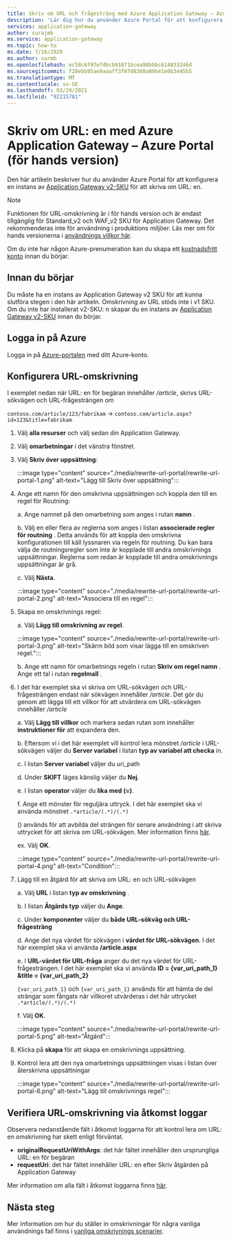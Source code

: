 ```yaml
---
title: Skriv om URL och frågesträng med Azure Application Gateway – Azure Portal
description: 'Lär dig hur du använder Azure Portal för att konfigurera en Azure Application-Gateway för att skriva om URL: en och frågesträng'
services: application-gateway
author: surajmb
ms.service: application-gateway
ms.topic: how-to
ms.date: 7/16/2020
ms.author: surmb
ms.openlocfilehash: ec58c6f97efdbcb91071bcea98bbbc614833246d
ms.sourcegitcommit: f28ebb95ae9aaaff3f87d8388a09b41e0b3445b5
ms.translationtype: MT
ms.contentlocale: sv-SE
ms.lasthandoff: 03/29/2021
ms.locfileid: "92215781"
---
```

# <a name="rewrite-url-with-azure-application-gateway---azure-portal-preview"></a>Skriv om URL: en med Azure Application Gateway – Azure Portal (för hands version)

Den här artikeln beskriver hur du använder Azure Portal för att konfigurera en instans av [Application Gateway v2-SKU](application-gateway-autoscaling-zone-redundant.md) för att skriva om URL: en.

>[!NOTE]
> Funktionen för URL-omskrivning är i för hands version och är endast tillgänglig för Standard_v2 och WAF_v2 SKU för Application Gateway. Det rekommenderas inte för användning i produktions miljöer. Läs mer om för hands versionerna i [användnings villkor här](https://azure.microsoft.com/support/legal/preview-supplemental-terms/).

Om du inte har någon Azure-prenumeration kan du skapa ett [kostnadsfritt konto](https://azure.microsoft.com/free/?WT.mc_id=A261C142F) innan du börjar.

## <a name="before-you-begin"></a>Innan du börjar

Du måste ha en instans av Application Gateway v2 SKU för att kunna slutföra stegen i den här artikeln. Omskrivning av URL stöds inte i v1 SKU. Om du inte har installerat v2-SKU: n skapar du en instans av [Application Gateway v2-SKU](tutorial-autoscale-ps.md) innan du börjar.

## <a name="sign-in-to-azure"></a>Logga in på Azure

Logga in på [Azure-portalen](https://portal.azure.com/) med ditt Azure-konto.

## <a name="configure-url-rewrite"></a>Konfigurera URL-omskrivning

I exemplet nedan när URL: en för begäran innehåller */article*, skrivs URL-sökvägen och URL-frågesträngen om

`contoso.com/article/123/fabrikam` -> `contoso.com/article.aspx?id=123&title=fabrikam`

1. Välj **alla resurser** och välj sedan din Application Gateway.

2. Välj **omarbetningar** i det vänstra fönstret.

3. Välj **Skriv över uppsättning**:

    :::image type="content" source="./media/rewrite-url-portal/rewrite-url-portal-1.png" alt-text="Lägg till Skriv över uppsättning":::

4. Ange ett namn för den omskrivna uppsättningen och koppla den till en regel för Routning:

    a. Ange namnet på den omarbetning som anges i rutan **namn** .
    
    b. Välj en eller flera av reglerna som anges i listan **associerade regler för routning** . Detta används för att koppla den omskrivna konfigurationen till käll lyssnaren via regeln för routning. Du kan bara välja de routningsregler som inte är kopplade till andra omskrivnings uppsättningar. Reglerna som redan är kopplade till andra omskrivnings uppsättningar är grå.
    
    c. Välj **Nästa**.
    
    :::image type="content" source="./media/rewrite-url-portal/rewrite-url-portal-2.png" alt-text="Associera till en regel":::

5. Skapa en omskrivnings regel:

    a. Välj **Lägg till omskrivning av regel**.
    
    :::image type="content" source="./media/rewrite-url-portal/rewrite-url-portal-3.png" alt-text="Skärm bild som visar lägga till en omskriven regel.":::
    
    b. Ange ett namn för omarbetnings regeln i rutan **Skriv om regel namn** . Ange ett tal i rutan **regelmall** .

6. I det här exemplet ska vi skriva om URL-sökvägen och URL-frågesträngen endast när sökvägen innehåller */article*. Det gör du genom att lägga till ett villkor för att utvärdera om URL-sökvägen innehåller */article*

    a. Välj **Lägg till villkor** och markera sedan rutan som innehåller **instruktioner för** att expandera den.
    
    b. Eftersom vi i det här exemplet vill kontrol lera mönstret */article* i URL-sökvägen väljer du **Server variabel** i listan **typ av variabel att checka** in.
    
    c. I listan **Server variabel** väljer du uri_path
    
    d. Under **SKIFT** läges känslig väljer du **Nej**.
    
    e. I listan **operator** väljer du **lika med (=)**.
    
    f. Ange ett mönster för reguljära uttryck. I det här exemplet ska vi använda mönstret `.*article/(.*)/(.*)`
    
      () används för att avbilda del strängen för senare användning i att skriva uttrycket för att skriva om URL-sökvägen. Mer information finns [här](rewrite-http-headers-url.md#capturing).

    ex. Välj **OK**.

    :::image type="content" source="./media/rewrite-url-portal/rewrite-url-portal-4.png" alt-text="Condition":::

 

7. Lägg till en åtgärd för att skriva om URL: en och URL-sökvägen

   a. Välj **URL** i listan **typ av omskrivning** .

   b. I listan **Åtgärds typ** väljer du **Ange**.

   c. Under **komponenter** väljer du **både URL-sökväg och URL-frågesträng**

   d. Ange det nya värdet för sökvägen i **värdet för URL-sökvägen**. I det här exemplet ska vi använda **/article.aspx** 

   e. I **URL-värdet för URL-fråga** anger du det nya värdet för URL-frågesträngen. I det här exemplet ska vi använda **ID = {var_uri_path_1} &title = {var_uri_path_2}**
    
    `{var_uri_path_1}` och `{var_uri_path_1}` används för att hämta de del strängar som fångats när villkoret utvärderas i det här uttrycket `.*article/(.*)/(.*)`
    
   f. Välj **OK**.

    :::image type="content" source="./media/rewrite-url-portal/rewrite-url-portal-5.png" alt-text="Åtgärd":::

8. Klicka på **skapa** för att skapa en omskrivnings uppsättning.

9. Kontrol lera att den nya omarbetnings uppsättningen visas i listan över återskrivna uppsättningar

    :::image type="content" source="./media/rewrite-url-portal/rewrite-url-portal-6.png" alt-text="Lägg till omskrivnings regel":::

## <a name="verify-url-rewrite-through-access-logs"></a>Verifiera URL-omskrivning via åtkomst loggar

Observera nedanstående fält i åtkomst loggarna för att kontrol lera om URL: en omskrivning har skett enligt förväntat.

* **originalRequestUriWithArgs**: det här fältet innehåller den ursprungliga URL: en för begäran
* **requestUri**: det här fältet innehåller URL: en efter Skriv åtgärden på Application Gateway

Mer information om alla fält i åtkomst loggarna finns [här](application-gateway-diagnostics.md#for-application-gateway-and-waf-v2-sku).

##  <a name="next-steps"></a>Nästa steg

Mer information om hur du ställer in omskrivningar för några vanliga användnings fall finns i [vanliga omskrivnings scenarier](rewrite-http-headers.md).
